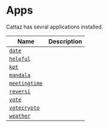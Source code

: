 # Apps

Cattaz has sevral applications installed.

|Name|Description|
|----|-----------|
|[`date`](./app-date)||
|[`helpful`](./app-helpful)||
|[`kpt`](./app-kpt)||
|[`mandala`](./app-mandala)||
|[`meetingtime`](./app-meetingtime)||
|[`reversi`](./app-reversi)||
|[`vote`](./app-vote)||
|[`votecrypto`](./app-votecrypto)||
|[`weather`](./app-weather)||
